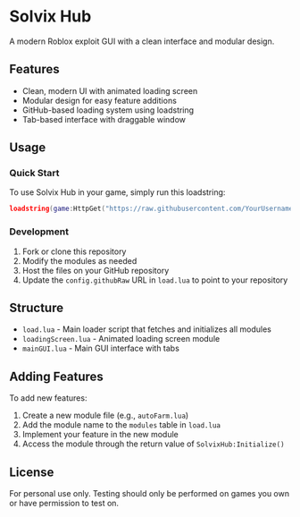 # Solvix Hub

A modern Roblox exploit GUI with a clean interface and modular design.

## Features

- Clean, modern UI with animated loading screen
- Modular design for easy feature additions
- GitHub-based loading system using loadstring
- Tab-based interface with draggable window

## Usage

### Quick Start

To use Solvix Hub in your game, simply run this loadstring:

```lua
loadstring(game:HttpGet("https://raw.githubusercontent.com/YourUsername/SolvixHub/main/load.lua"))():Initialize()
```

### Development

1. Fork or clone this repository
2. Modify the modules as needed
3. Host the files on your GitHub repository
4. Update the `config.githubRaw` URL in `load.lua` to point to your repository

## Structure

- `load.lua` - Main loader script that fetches and initializes all modules
- `loadingScreen.lua` - Animated loading screen module
- `mainGUI.lua` - Main GUI interface with tabs

## Adding Features

To add new features:

1. Create a new module file (e.g., `autoFarm.lua`)
2. Add the module name to the `modules` table in `load.lua`
3. Implement your feature in the new module
4. Access the module through the return value of `SolvixHub:Initialize()`

## License

For personal use only. Testing should only be performed on games you own or have permission to test on.
